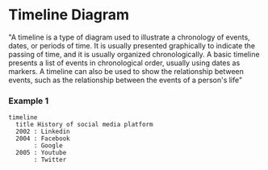 # Timeline Diagram

"A timeline is a type of diagram used to 
illustrate a chronology of events, dates, 
or periods of time. It is usually presented 
graphically to indicate the passing of time, 
and it is usually organized chronologically. 
A basic timeline presents a list of events
in chronological order, 
usually using dates as markers.
A timeline can also be used to show the 
relationship between events, such as the 
relationship between the events of a person's life"

### Example 1

```mermaid
timeline
  title History of social media platform
  2002 : Linkedin
  2004 : Facebook
       : Google
  2005 : Youtube
       : Twitter

```


